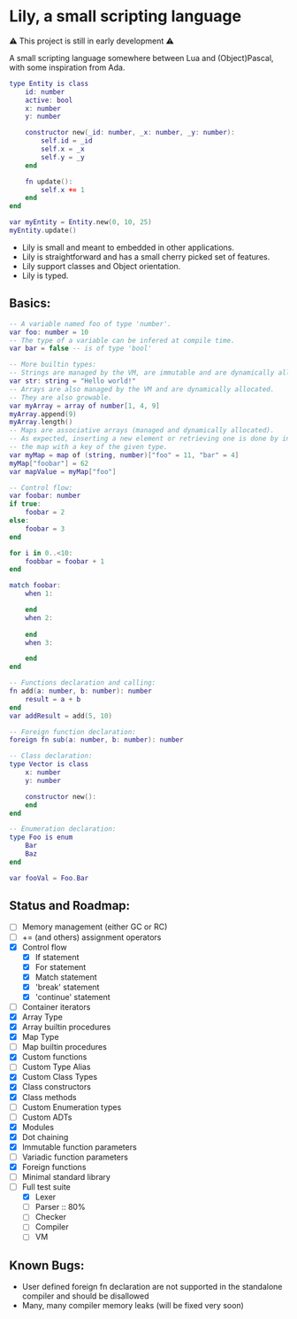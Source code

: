 # Lily, a small scripting language

:warning: This project is still in early development :warning:

A small scripting language somewhere between Lua and (Object)Pascal, with some inspiration from Ada.

```lua
type Entity is class
    id: number
    active: bool
    x: number
    y: number

    constructor new(_id: number, _x: number, _y: number):
        self.id = _id
        self.x = _x
        self.y = _y
    end

    fn update():
        self.x += 1
    end
end

var myEntity = Entity.new(0, 10, 25)
myEntity.update()
```

* Lily is small and meant to embedded in other applications.
* Lily is straightforward and has a small cherry picked set of features.
* Lily support classes and Object orientation. 
* Lily is typed.

## Basics:
```lua
-- A variable named foo of type 'number'.
var foo: number = 10
-- The type of a variable can be infered at compile time.
var bar = false -- is of type 'bool'

-- More builtin types:
-- Strings are managed by the VM, are immutable and are dynamically allocated.
var str: string = "Hello world!"
-- Arrays are also managed by the VM and are dynamically allocated.
-- They are also growable.
var myArray = array of number[1, 4, 9]
myArray.append(9)
myArray.length()
-- Maps are associative arrays (managed and dynamically allocated).
-- As expected, inserting a new element or retrieving one is done by indexing into
-- the map with a key of the given type.
var myMap = map of (string, number)["foo" = 11, "bar" = 4]
myMap["foobar"] = 62
var mapValue = myMap["foo"]

-- Control flow:
var foobar: number
if true:
    foobar = 2
else:
    foobar = 3
end

for i in 0..<10:
    foobbar = foobar + 1
end

match foobar:
    when 1:

    end
    when 2:
    
    end
    when 3:

    end
end

-- Functions declaration and calling:
fn add(a: number, b: number): number
    result = a + b
end
var addResult = add(5, 10)

-- Foreign function declaration:
foreign fn sub(a: number, b: number): number

-- Class declaration:
type Vector is class
    x: number
    y: number

    constructor new():
    end
end

-- Enumeration declaration:
type Foo is enum
    Bar
    Baz
end

var fooVal = Foo.Bar
```

## Status and Roadmap:
- [ ] Memory management (either GC or RC)
- [ ] += (and others) assignment operators
- [x] Control flow
    - [x] If statement
    - [x] For statement
    - [x] Match statement
    - [x] 'break' statement
    - [x] 'continue' statement
- [ ] Container iterators
- [x] Array Type
- [x] Array builtin procedures 
- [x] Map Type
- [ ] Map builtin procedures 
- [x] Custom functions
- [ ] Custom Type Alias
- [x] Custom Class Types
- [x] Class constructors
- [x] Class methods
- [ ] Custom Enumeration types
- [ ] Custom ADTs
- [x] Modules
- [x] Dot chaining
- [x] Immutable function parameters
- [ ] Variadic function parameters
- [x] Foreign functions
- [ ] Minimal standard library
- [ ] Full test suite
    - [x] Lexer
    - [ ] Parser :: 80%
    - [ ] Checker
    - [ ] Compiler
    - [ ] VM

## Known Bugs:
- User defined foreign fn declaration are not supported in the standalone compiler and should be disallowed
- Many, many compiler memory leaks (will be fixed very soon)

<!-- ## Dot operator rules:

- **`Right-handside Dot expression`** => | `Left Dot Operand` | . | `Selector Dot Operand` |
    - `Left Dot Operand` =>  | `Module Name` | `Class Name` | `Variable Name` | `Call Expression` | `Index Expression` |
    - `Selector Dot Operand` => `Class Name` | `Variable Name` | `Call Expression` | `Chained Selector` |
    - `Chained Selector` => | `Chained Selector` | . | `Call Expression` | `Field Name` | `Index Expression` |
    - `Chained Selector` => `Call Expression` | `Field Name` | `Index Expression` | -->


<!-- - **`Left-handside Dot expression`** => | `Left Dot Operand` | . | `Selector Dot Operand` |
    - `Left Dot Operand` =>  | `Module Name` | `Variable Name` | `Call Expression` | `Index Expression` |
    - `Selector Dot Operand` => `Variable Name` | `Chained Selector` |
    - `Chained Selector` => | `Chained Selector` | . | `Call Expression` | `Field Name` | `Index Expression` |
    - `Chained Selector` => `Call Expression` | `Field Name` | `Index Expression` | -->
